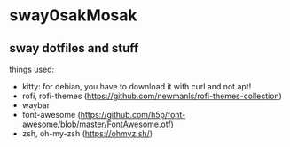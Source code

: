 # sway0sakMosak
sway dotfiles and stuff
---
things used:
- kitty: for debian, you have to download it with curl and not apt!
- rofi, rofi-themes (https://github.com/newmanls/rofi-themes-collection)
- waybar
- font-awesome (https://github.com/h5p/font-awesome/blob/master/FontAwesome.otf)
- zsh, oh-my-zsh (https://ohmyz.sh/)
